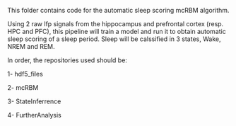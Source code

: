 This folder contains code for the automatic sleep scoring mcRBM algorithm.

Using 2 raw lfp signals from the hippocampus and prefrontal cortex (resp. HPC and PFC), this pipeline will train a model and run it to obtain automatic sleep scoring of a sleep period. Sleep will be calssified in 3 states, Wake, NREM and REM.

In order, the repositories used should be:

1- hdf5_files

2- mcRBM

3- StateInferrence

4- FurtherAnalysis

